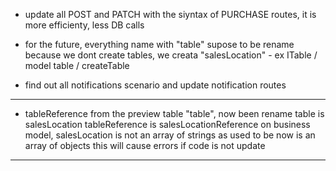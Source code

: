 - update all POST and PATCH with the siyntax of PURCHASE routes, it is more efficienty, less DB calls

- for the future, everything name with "table" supose to be rename because we dont create tables, we creata "salesLocation" - ex ITable / model table / createTable

- find out all notifications scenario and update notification routes

*****************************************************************************
- tableReference from the preview table "table", now been rename
table is salesLocation
tableReference is salesLocationReference
on business model, salesLocation is not an array of strings as used to be
now is an array of objects
this will cause errors if code is not update
*****************************************************************************
